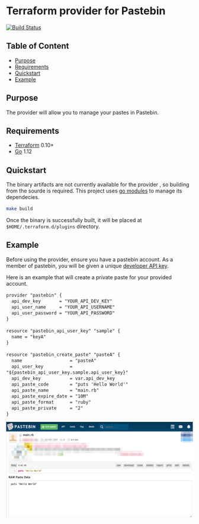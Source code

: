 # Terraform provider for Pastebin

[![Build Status](https://travis-ci.org/arminaaki/terraform-provider-pastebin.svg?branch=master)](https://travis-ci.org/arminaaki/terraform-provider-pastebin)

## Table of Content

- [Purpose](#purpose)
- [Requirements](#requirements)
- [Quickstart](#quickstart)
- [Example](#example)

## Purpose

The provider will allow you to manage
your pastes in Pastebin.

## Requirements

- [Terraform](https://www.terraform.io/downloads.html) 0.10+
- [Go](https://golang.org/doc/install) 1.12

## Quickstart

The binary artifacts are not currently available for the provider
, so building from the sourde is required.
This project uses
[go modules](https://github.com/golang/go/wiki/Modules) to manage its dependecies.

```sh
make build
```

Once the binary is successfully built,
it will be placed at `$HOME/.terraform.d/plugins` directory.

## Example

Before using the provider, ensure you have a pastebin account.
As a member of pastebin, you will be given a unique  [developer API key](https://pastebin.com/api#1).

Here is an example that will create a private paste for your provided account.

```hcl
provider "pastebin" {
  api_dev_key       = "YOUR_API_DEV_KEY"
  api_user_name     = "YOUR_API_USERNAME"
  api_user_password = "YOUR_API_PASSWORD"
}

resource "pastebin_api_user_key" "sample" {
  name = "keyA"
}

resource "pastebin_create_paste" "pasteA" {
  name                  = "pasteA"
  api_user_key          = "${pastebin_api_user_key.sample.api_user_key}"
  api_dev_key           = var.api_dev_key
  api_paste_code        = "puts 'Hello World'"
  api_paste_name        = "main.rb"
  api_paste_expire_date = "10M"
  api_paste_format      = "ruby"
  api_paste_private     = "2"
}
```

![Demo](examples/images/demo.png)
